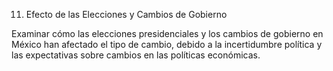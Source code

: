 11. Efecto de las Elecciones y Cambios de Gobierno

Examinar cómo las elecciones presidenciales y los cambios de gobierno en México han afectado el tipo de cambio, debido a la incertidumbre política y las expectativas sobre cambios en las políticas económicas.